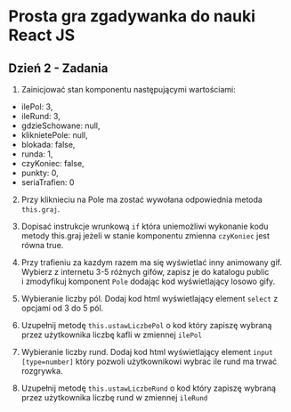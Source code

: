 # Prosta gra zgadywanka do nauki React JS

## Dzień 2 - Zadania
 1. Zainicjować stan komponentu następującymi wartościami:
 - ilePol: 3,
 - ileRund: 3,
 - gdzieSchowane: null,
 - kliknietePole: null,
 - blokada: false, 
 - runda: 1,
 - czyKoniec: false,
 - punkty: 0,
 - seriaTrafien: 0
 
 2. Przy kliknieciu na Pole ma zostać wywołana odpowiednia metoda `this.graj`.
    
 3. Dopisać instrukcje wrunkową `if` która uniemożliwi wykonanie kodu metody this.graj jeżeli w stanie komponentu zmienna `czyKoniec` jest równa true.

 4. Przy trafieniu za kazdym razem ma się wyświetlać inny animowany gif. Wybierz z internetu 3-5 różnych gifów, zapisz je do katalogu public \
    i zmodyfikuj komponent `Pole` dodając kod wyświetlający losowo gify.
 
 5. Wybieranie liczby pól. Dodaj kod html wyświetlający element `select` z opcjami od 3 do 5 pól.
    
 6. Uzupełnij metodę `this.ustawLiczbePol` o kod który zapiszę wybraną przez użytkownika liczbę kafli w zmiennej `ilePol`

 7. Wybieranie liczby rund. Dodaj kod html wyświetlający element `input [type=number]` który pozwoli użytkownikowi wybrac ile rund ma trwać rozgrywka.

 8. Uzupełnij metodę `this.ustawLiczbeRund` o kod który zapiszę wybraną przez użytkownika liczbę rund w zmiennej `ileRund`
